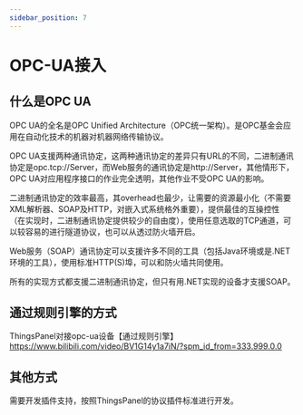 ```yaml
---
sidebar_position: 7
---
```


# OPC-UA接入

## 什么是OPC UA

OPC UA的全名是OPC Unified Architecture（OPC统一架构）。是OPC基金会应用在自动化技术的机器对机器网络传输协议。

OPC UA支援两种通讯协定，这两种通讯协定的差异只有URL的不同，二进制通讯协定是opc.tcp://Server，而Web服务的通讯协定是http://Server，其他情形下，OPC UA对应用程序接口的作业完全透明，其他作业不受OPC UA的影响。

二进制通讯协定的效率最高，其overhead也最少，让需要的资源最小化（不需要XML解析器、SOAP及HTTP，对嵌入式系统格外重要），提供最佳的互操控性（在实现时，二进制通讯协定提供较少的自由度），使用任意选取的TCP通道，可以较容易的进行隧道协议，也可以从透过防火墙开启。

Web服务（SOAP）通讯协定可以支援许多不同的工具（包括Java环境或是.NET环境的工具），使用标准HTTP(S)埠，可以和防火墙共同使用。

所有的实现方式都支援二进制通讯协定，但只有用.NET实现的设备才支援SOAP。

## 通过规则引擎的方式

ThingsPanel对接opc-ua设备【通过规则引擎】  
https://www.bilibili.com/video/BV1G14y1a7iN/?spm_id_from=333.999.0.0

## 其他方式

需要开发插件支持，按照ThingsPanel的协议插件标准进行开发。
